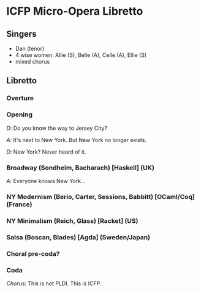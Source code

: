 # ICFP Micro-Opera Libretto

## Singers

* Dan (tenor)
* 4 wise women: Allie (S), Belle (A), Celle (A), Ellie (S)
* mixed chorus

## Libretto

### Overture

### Opening

*D*: Do you know the way to Jersey City?

*A*: It's next to New York. But New York no longer exists.

*D*: New York? Never heard of it.

### Broadway (Sondheim, Bacharach) [Haskell] (UK)

*A*: Everyone knows New York...

### NY Modernism (Berio, Carter, Sessions, Babbitt) [OCaml/Coq] (France)

### NY Minimalism (Reich, Glass) [Racket] (US)

### Salsa (Boscan, Blades) [Agda] (Sweden/Japan)

### Choral pre-coda?

### Coda

*Chorus*: This is not PLDI. This is ICFP.
